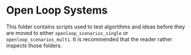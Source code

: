 # Open Loop Systems

This folder contains scripts used to test algorithms and ideas before they are
moved to either `openloop_scenarios_single` or `openloop_scenarios_multi`.
It is recommended that the reader rather inspects those folders.
